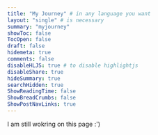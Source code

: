 ```yaml
---
title: "My Journey" # in any language you want
layout: "single" # is necessary
summary: "myjourney"
showToc: false
TocOpen: false
draft: false
hidemeta: true
comments: false
disableHLJS: true # to disable highlightjs
disableShare: true
hideSummary: true
searchHidden: true
ShowReadingTime: false
ShowBreadCrumbs: false
ShowPostNavLinks: true
---
```


I am still wokring on this page :')